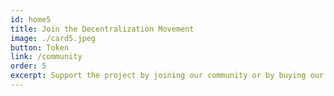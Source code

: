 ```yaml
---
id: home5
title: Join the Decentralization Movement
image: ./card5.jpeg
button: Token
link: /community
order: 5
excerpt: Support the project by joining our community or by buying our token.
---
```

